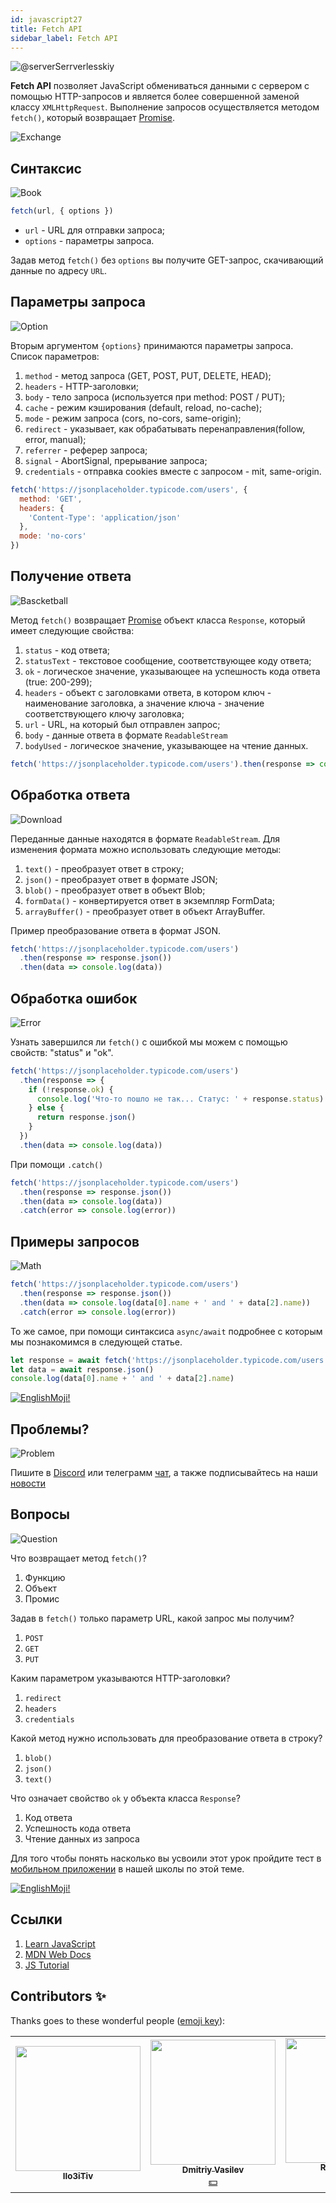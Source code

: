 ```yaml
---
id: javascript27
title: Fetch API
sidebar_label: Fetch API
---
```


![@serverSerrverlesskiy](/img/javascript/headers/28.jpg)

**Fetch API** позволяет JavaScript обмениваться данными с сервером с помощью HTTP-запросов и является более совершенной заменой классу `XMLHttpRequest`. Выполнение запросов осуществляется методом `fetch()`, который возвращает [Promise](https://jscamp.app/docs/javascript24).

![Exchange](https://media.giphy.com/media/OPQiZUC381IJ8Sh7UY/giphy.gif)

## Синтаксис

![Book](https://media.giphy.com/media/l0HlOBZcl7sbV6LnO/giphy.gif)

```jsx
fetch(url, { options })
```

- `url` - URL для отправки запроса;
- `options` - параметры запроса.

Задав метод `fetch()` без `options` вы получите GET-запрос, скачивающий данные по адресу `URL`.

## Параметры запроса

![Option](https://media.giphy.com/media/AazZSBdhIdH9K/giphy.gif)

Вторым аргументом `{options}` принимаются параметры запроса. Список параметров:

1. `method` - метод запроса (GET, POST, PUT, DELETE, HEAD);
2. `headers` - HTTP-заголовки;
3. `body` - тело запроса (используется при method: POST / PUT);
4. `cache` - режим кэширования (default, reload, no-cache);
5. `mode` - режим запроса (cors, no-cors, same-origin);
6. `redirect` - указывает, как обрабатывать перенаправления(follow, error, manual);
7. `referrer` - реферер запроса;
8. `signal` - AbortSignal, прерывание запроса;
9. `credentials` - отправка cookies вместе с запросом - mit, same-origin.

```jsx
fetch('https://jsonplaceholder.typicode.com/users', {
  method: 'GET',
  headers: {
    'Content-Type': 'application/json'
  },
  mode: 'no-cors'
})
```

## Получение ответа

![Bascketball](https://media.giphy.com/media/l0MYwdebx8o0XI56E/giphy.gif)

Метод `fetch()` возвращает [Promise](https://jscamp.app/docs/javascript24) объект класса `Response`, который имеет следующие свойства:

1. `status` - код ответа;
2. `statusText` - текстовое  сообщение, соответствующее коду ответа;
3. `ok` - логическое значение, указывающее на успешность кода ответа (true: 200-299);
4. `headers` - объект с заголовками ответа, в котором ключ - наименование заголовка, а значение ключа - значение соответствующего ключу заголовка;
5. `url` - URL, на который был отправлен запрос;
6. `body` - данные ответа в формате `ReadableStream`
7. `bodyUsed` - логическое значение, указывающее на чтение данных.

```javascript
fetch('https://jsonplaceholder.typicode.com/users').then(response => console.log(response))
```

## Обработка ответа

![Download](https://media.giphy.com/media/ECoFRCrMgVoQg/giphy.gif)

Переданные данные находятся в формате `ReadableStream`. Для изменения формата можно использовать следующие методы:

1. `text()` - преобразует ответ в строку;
2. `json()` - преобразует ответ в формате JSON;
3. `blob()` - преобразует ответ в объект Blob;
4. `formData()` - конвертируется ответ в экземпляр FormData;
5. `arrayBuffer()` - преобразует ответ в объект ArrayBuffer.

Пример преобразование ответа в формат JSON.

```jsx
fetch('https://jsonplaceholder.typicode.com/users')
  .then(response => response.json())
  .then(data => console.log(data))
```

## Обработка ошибок

![Error](https://media.giphy.com/media/DHBGehJ3FSZEygszX3/giphy.gif)

Узнать завершился ли `fetch()` с ошибкой мы можем с помощью свойств: "status" и "ok".

```jsx
fetch('https://jsonplaceholder.typicode.com/users')
  .then(response => {
    if (!response.ok) {
      console.log('Что-то пошло не так... Статус: ' + response.status)
    } else {
      return response.json()
    }
  })
  .then(data => console.log(data))
```

При помощи `.catch()`

```jsx
fetch('https://jsonplaceholder.typicode.com/users')
  .then(response => response.json())
  .then(data => console.log(data))
  .catch(error => console.log(error))
```

## Примеры запросов

![Math](https://media.giphy.com/media/xT1Ra5h24Eliux3UVq/giphy.gif)

```javascript
fetch('https://jsonplaceholder.typicode.com/users')
  .then(response => response.json())
  .then(data => console.log(data[0].name + ' and ' + data[2].name))
  .catch(error => console.log(error))
```

То же самое, при помощи синтаксиса `async/await` подробнее с которым мы познакомимся в следующей статье.

```javascript
let response = await fetch('https://jsonplaceholder.typicode.com/users')
let data = await response.json()
console.log(data[0].name + ' and ' + data[2].name)
```

[![EnglishMoji!](/img/logo/englishmoji.png)](https://link-to.app/xvh7Ush9kl)

## Проблемы?

![Problem](https://media.giphy.com/media/xTiTnGeUsWOEwsGoG4/giphy.gif)

Пишите в [Discord](https://discord.gg/6GDAfXn) или телеграмм [чат](https://t.me/jscampapp), а также подписывайтесь на наши [новости](https://t.me/javascriptapp)

## Вопросы

![Question](https://media.giphy.com/media/l0HlRnAWXxn0MhKLK/giphy.gif)

Что возвращает метод `fetch()`?

1. Функцию
2. Объект
3. Промис

Задав в `fetch()` только параметр URL, какой запрос мы получим?

1. `POST`
2. `GET`
3. `PUT`

Каким параметром указываются HTTP-заголовки?

1. `redirect`
2. `headers`
3. `credentials`

Какой метод нужно использовать для преобразование ответа в строку?

1. `blob()`
2. `json()`
3. `text()`

Что означает свойство `ok` у объекта класса `Response`?

1. Код ответа
2. Успешность кода ответа
3. Чтение данных из запроса

Для того чтобы понять насколько вы усвоили этот урок пройдите тест в [мобильном приложении](http://onelink.to/njhc95) в нашей школы по этой теме.

[![EnglishMoji!](/img/logo/englishmoji.png)](https://link-to.app/xvh7Ush9kl)

## Ссылки

1. [Learn JavaScript](https://learn.javascript.ru/fetch)
2. [MDN Web Docs](https://developer.mozilla.org/ru/docs/Web/API/Fetch_API/Using_Fetch)
3. [JS Tutorial](https://www.javascripttutorial.net/javascript-fetch-api/)

## Contributors ✨

Thanks goes to these wonderful people ([emoji key](https://allcontributors.org/docs/en/emoji-key)):

<table>
  <tr> 
    <td align="center"><a href="https://github.com/IIo3iTiv"><img src="https://avatars1.githubusercontent.com/u/72025062?v=4?s=200" width="200px;" alt=""/><br /><sub><b>IIo3iTiv</b></sub></a><br /><a href="https://github.com/gHashTag/react-native-village/commits?author=IIo3iTiv" title="Documentation">  </a></td>
    <td align="center"><a href="https://fullstackserverless.github.io/"><img src="https://avatars0.githubusercontent.com/u/6774813?v=4?s=200" width="200px;" alt=""/><br /><sub><b>Dmitriy Vasilev</b></sub></a><br /><a href="#financial-gHashTag" title="Financial">💵</a></td>
    <td align="center"><a href="https://github.com/Resoner2005"><img src="https://avatars1.githubusercontent.com/u/75675814?v=4?s=200" width="200px;" alt=""/><br /><sub><b>Resoner2005</b></sub></a><br /><a href="https://github.com/gHashTag/react-native-village/issues?q=author%3AResoner2005" title="Bug reports">🐛 🎨 🖋</a></td>
    <td align="center"><a href="https://github.com/Navernoss"><img src="https://avatars0.githubusercontent.com/u/75784137?v=4?s=200" width="200px;" alt=""/><br /><sub><b>Navernoss</b></sub></a><br /><a href="#content-Navernoss" title="Content">🖋 🐛 🎨 </a></td>
  </tr>
  
</table>

